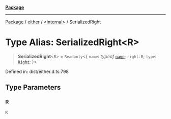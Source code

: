 [**Package**](../../../README.md)

***

[Package](../../../modules.md) / [either](../../README.md) / [\<internal\>](../README.md) / SerializedRight

# Type Alias: SerializedRight\<R\>

> **SerializedRight**\<`R`\> = `Readonly`\<\{ `name`: *typeof* [`name`](../variables/name.md); `right`: `R`; `type`: [`Right`](../../enumerations/EitherType.md#right); \}\>

Defined in: dist/either.d.ts:798

## Type Parameters

### R

`R`
